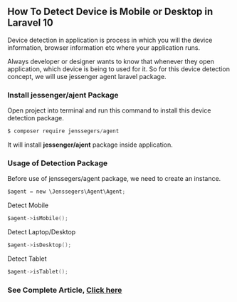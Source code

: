 
## How To Detect Device is Mobile or Desktop in Laravel 10

Device detection in application is process in which you will the device information, browser information etc where your application runs.

Always developer or designer wants to know that whenever they open application, which device is being to used for it. So for this device detection concept, we will use jessenger agent laravel package.

### Install jessenger/ajent Package

Open project into terminal and run this command to install this device detection package.


```swift
$ composer require jenssegers/agent
```

It will install __jessenger/ajent__ package inside application.

### Usage of Detection Package

Before use of jenssegers/agent package, we need to create an instance.

```swift
$agent = new \Jenssegers\Agent\Agent;
```

Detect Mobile

```swift
$agent->isMobile();
```

Detect Laptop/Desktop

```swift
$agent->isDesktop();
```

Detect Tablet

```swift
$agent->isTablet();
```

### See Complete Article, [Click here](https://onlinewebtutorblog.com/how-to-detect-device-is-mobile-or-desktop-in-laravel-10/)